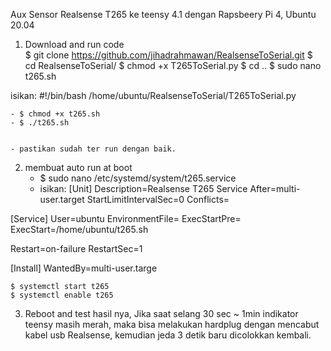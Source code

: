 Aux Sensor Realsense T265 ke teensy 4.1
dengan Rapsbeery Pi 4, Ubuntu 20.04

1. Download and run code	
$ git clone https://github.com/jihadrahmawan/RealsenseToSerial.git
$ cd RealsenseToSerial/
$ chmod +x T265ToSerial.py
$ cd ..
$ sudo nano t265.sh

isikan:
#!/bin/bash
/home/ubuntu/RealsenseToSerial/T265ToSerial.py


	- $ chmod +x t265.sh
	- $ ./t265.sh


	- pastikan sudah ter run dengan baik.
	

2. membuat auto run at boot
	- $ sudo nano /etc/systemd/system/t265.service
	- isikan:
[Unit]
Description=Realsense T265 Service
After=multi-user.target
StartLimitIntervalSec=0
Conflicts=

[Service]
User=ubuntu
EnvironmentFile=
ExecStartPre=
ExecStart=/home/ubuntu/t265.sh

Restart=on-failure
RestartSec=1

[Install]
WantedBy=multi-user.targe

	$ systemctl start t265
	$ systemctl enable t265
	
	
3. Reboot and test hasil nya,
  Jika saat selang 30 sec ~ 1min indikator teensy masih merah, 
  maka bisa melakukan hardplug dengan mencabut kabel usb Realsense, kemudian jeda 3 detik baru dicolokkan kembali.
